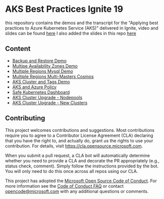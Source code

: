 # AKS Best Practices Ignite 19
this repository contains the demos and the transcript for the "Applying best practices to Azure Kubernetes Service (AKS)" delivered in Ignite, video and slides can be found [here](https://aka.ms/MicrosoftIgnite2019/BRK4006) I also added the slides in this repo [here](slides)



## Content
* [Backup and Restore Demo](backup_restore)
* [Multipe Availability Zones Demo](availability_zones)
* [Multiple Regions Mysql Demo](multi_region_mysql)
* [Multiple Regions Multi-Masters Cosmos](multi_region_cosmos)
* [AKS Cluster and Tags Demo](cluster_tags)
* [AKS and Azure Policy](aks_azure_policy)
* [Safe Kubernetes Dashboard](dashboard_demo)
* [AKS Cluster Upgrade - Nodepools](cluster_upgrade_node_pools)
* [AKS Cluster Upgrade - New Clusters](cluster_upgrades_blue_green)


## Contributing

This project welcomes contributions and suggestions.  Most contributions require you to agree to a
Contributor License Agreement (CLA) declaring that you have the right to, and actually do, grant us
the rights to use your contribution. For details, visit https://cla.opensource.microsoft.com.

When you submit a pull request, a CLA bot will automatically determine whether you need to provide
a CLA and decorate the PR appropriately (e.g., status check, comment). Simply follow the instructions
provided by the bot. You will only need to do this once across all repos using our CLA.

This project has adopted the [Microsoft Open Source Code of Conduct](https://opensource.microsoft.com/codeofconduct/).
For more information see the [Code of Conduct FAQ](https://opensource.microsoft.com/codeofconduct/faq/) or
contact [opencode@microsoft.com](mailto:opencode@microsoft.com) with any additional questions or comments.
